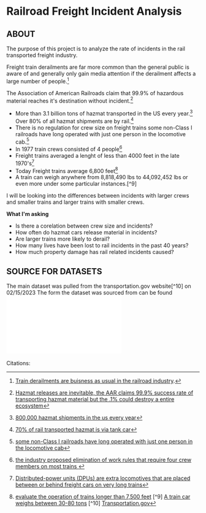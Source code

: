 # Railroad Freight Incident Analysis



##  ABOUT

The purpose of this project is to analyze the rate of incidents in the rail transported freight industry.

Freight train derailments are far more common than the general public is aware of and generally only gain media attention if the derailment affects a large number of people.[^1]

The Association of American Railroads claim that 99.9% of hazardous material reaches it's destination without incident.[^2] 


- More than 3.1 billion tons of hazmat transported in the US every year.[^3] Over 80% of all hazmat shipments are by rail.[^4]
- There is no regulation for crew size on freight trains some non-Class I railroads have long operated with just one person in the locomotive cab.[^5] 
- In 1977 train crews consisted of 4 people[^6] 
- Freight trains averaged a lenght of less than 4000 feet in the late 1970's[^7]
- Today Freight trains average 6,800 feet[^8]
- A train can weigh anywhere from 8,818,490 lbs to 44,092,452 lbs or even more under some particular instances.[^9]

I will be looking into the differences between incidents with larger crews and smaller trains and larger trains with smaller crews.

**What I'm asking**

* Is there a corelation between crew size and incidents?
* How often do hazmat cars release material in incidents?
* Are larger trains more likely to derail?
* How many lives have been lost to rail incidents in the past 40 years?
* How much property damage has rail related incidents caused?

## SOURCE FOR DATASETS
The main dataset was pulled from the transportation.gov website[^10] on 02/15/2023 
The form the dataset was sourced from can be found ![HERE](images/Rail_Incident_report_form.pdf)


   
Citations:
[^1]: [Train derailments are buisness as usual in the railroad industry](https://grist.org/accountability/train-derailments-business-usual-railroad-industry/).
[^2]: [Hazmat releases are inevitable, the AAR claims 99.9% success rate of transporting hazmat material but the .1% could destroy a entire ecosystem](https://www.aar.org/issue/freight-rail-hazmat-safety/)
[^3]: [800,000 hazmat shipments in the us every year](https://airseacontainers.com/blog/how-common-are-shipping-hazmat-spills/#:~:text=Millions%20of%20tons%20of%20hazardous,tons%20are%20transported%20each%20year.)
[^4]: [70% of rail transported hazmat is via tank car](https://www.firehouse.com/rescue/article/10545487/hazardous-materials-containers-part-2-railroad-cars)
[^5]: [some non-Class I railroads have long operated with just one person in the locomotive cab](https://www.aar.org/wp-content/uploads/2020/08/AAR-Crew-Size-Fact-Sheet.pdf)
[^6]: [the industry proposed elimination of work rules that require four crew members on most trains ](https://www.washingtonpost.com/archive/business/1977/07/09/railroad-union-leaders-urge-nationalization-of-industry/43ccd33d-5c47-4e62-b196-6155a2a64f11/)
[^7]: [Distributed-power units (DPUs) are extra locomotives that are placed between or behind freight cars on very long trains](https://www.popularmechanics.com/technology/infrastructure/a5314/4345689/)
[^8]: [evaluate the operation of trains longer than 7,500 feet](https://www.trains.com/trn/news-reviews/news-wire/railroads-use-of-long-trains-to-go-under-the-microscope/)
[^9]  [A train car weighs between 30-80 tons](https://www.trainconductorhq.com/how-much-does-a-train-weigh/)
[^10] [Transportation.gov](https://data.transportation.gov/Railroads/Rail-Equipment-Accident-Incident-Data/85tf-25kj)
